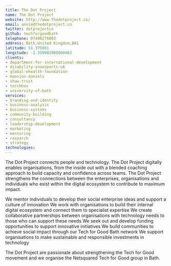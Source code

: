```yaml
---
title: The Dot Project
name: The Dot Project
website: http://www.thedotproject.co/
email: annie@thedotproject.co
twitter: dotprojectco
github: techforgoodbath
telephone: 07496276003
address: Bath,United Kingdom,BA1
latitude: 51.375801
longitude: -2.359903900000063
clients:
- department-for-international-development
- disability-snowsports-uk
- global-ehealth-foundation
- mannion-daniels
- shaw-trust
- torchbox
- university-of-bath
services:
- branding-and-identity
- business-analysis
- business-systems
- community-building
- consultancy
- leadership-development
- marketing
- mentoring
- research
- strategy
technologies:
---
```


The Dot Project connects people and technology. The Dot Project digitally enables organisations, from the inside out with a blended coaching approach to build capacity and confidence across teams.
The Dot Project strengthens the connections between the enterprises, organisations and individuals who exist within the digital ecosystem to contribute to maximum impact.

We mentor individuals to develop their social enterprise ideas and support a culture of innovation
We work with organisations to build their internal digital ecosystem and connect them to specialist expertise
We create collaborative partnerships between organisations with technology needs to those who can support these needs
We seek out and develop funding opportunities to support innovative initiatives
We build communities to achieve social impact through our Tech for Good Bath network
We support organisations to make sustainable and responsible investments in technology

The Dot Project are passionate about strengthening the Tech for Good movement and we organise the Netsquared Tech for Good group in Bath.